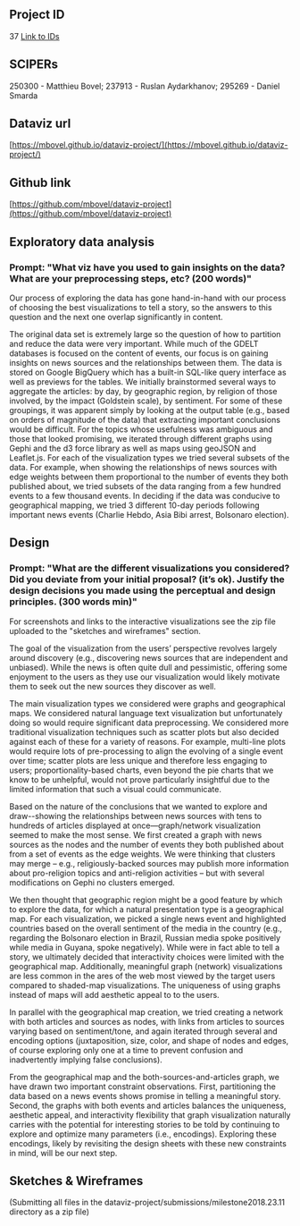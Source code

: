 ## Project ID
37
[Link to IDs](https://moodle.epfl.ch/pluginfile.php/2459475/mod_resource/content/0/ID%20-%20sciper%20mapping.pdf)

## SCIPERs
250300 - Matthieu Bovel;
237913 - Ruslan Aydarkhanov;
295269 - Daniel Smarda

## Dataviz url
[https://mbovel.github.io/dataviz-project/](https://mbovel.github.io/dataviz-project/)

## Github link
[https://github.com/mbovel/dataviz-project](https://github.com/mbovel/dataviz-project)

## Exploratory data analysis
### Prompt: "What viz have you used to gain insights on the data? What are your preprocessing steps, etc? (200 words)"
Our process of exploring the data has gone hand-in-hand with our process of choosing the best visualizations to tell a story, so the answers to this question and the next one overlap significantly in content.

The original data set is extremely large so the question of how to partition and reduce the data were very important. While much of the GDELT databases is focused on the content of events, our focus is on gaining insights on news sources and the relationships between them. The data is stored on Google BigQuery which has a built-in SQL-like query interface as well as previews for the tables. We initially brainstormed several ways to aggregate the articles: by day, by geographic region, by religion of those involved, by the impact (Goldstein scale), by sentiment. For some of these groupings, it was apparent simply by looking at the output table (e.g., based on orders of magnitude of the data) that extracting important conclusions would be difficult. For the topics whose usefulness was ambiguous and those that looked promising, we iterated through different graphs using Gephi and the d3 force library as well as maps using geoJSON and Leaflet.js. For each of the visualization types we tried several subsets of the data. For example, when showing the relationships of news sources with edge weights between them proportional to the number of events they both published about, we tried subsets of the data ranging from a few hundred events to a few thousand events. In deciding if the data was conducive to geographical mapping, we tried 3 different 10-day periods following important news events (Charlie Hebdo, Asia Bibi arrest, Bolsonaro election).

## Design
### Prompt: "What are the different visualizations you considered? Did you deviate from your initial proposal? (it’s ok). Justify the design decisions you made using the perceptual and design principles. (300 words min)"
For screenshots and links to the interactive visualizations see the zip file uploaded to the "sketches and wireframes" section.

The goal of the visualization from the users’ perspective revolves largely around discovery (e.g., discovering news sources that are independent and unbiased). While the news is often quite dull and pessimistic, offering some enjoyment to the users as they use our visualization would likely motivate them to seek out the new sources they discover as well. 

The main visualization types we considered were graphs and geographical maps. We considered natural language text visualization but unfortunately doing so would require significant data preprocessing. We considered more traditional visualization techniques such as scatter plots but also decided against each of these for a variety of reasons. For example, multi-line plots would require lots of pre-processing to align the evolving of a single event over time; scatter plots are less unique and therefore less engaging to users; proportionality-based charts, even beyond the pie charts that we know to be unhelpful, would not prove particularly insightful due to the limited information that such a visual could communicate.

Based on the nature of the conclusions that we wanted to explore and draw--showing the relationships between news sources with tens to hundreds of articles displayed at once—graph/network visualization seemed to make the most sense. We first created a graph with news sources as the nodes and the number of events they both published about from a set of events as the edge weights. We were thinking that clusters may merge – e.g., religiously-backed sources may publish more information about pro-religion topics and anti-religion activities – but with several modifications on Gephi no clusters emerged.

We then thought that geographic region might be a good feature by which to explore the data, for which a natural presentation type is a geographical map. For each visualization, we picked a single news event and highlighted countries based on the overall sentiment of the media in the country (e.g., regarding the Bolsonaro election in Brazil, Russian media spoke positively while media in Guyana, spoke negatively).  While were in fact able to tell a story, we ultimately decided that interactivity choices were limited with the geographical map. Additionally, meaningful graph (network) visualizations are less common in the ares of the web most viewed by the target users compared to shaded-map visualizations. The uniqueness of using graphs instead of maps will add aesthetic appeal to to the users.

In parallel with the geographical map creation, we tried creating a network with both articles and sources as nodes, with links from articles to sources varying based on sentiment/tone, and again iterated through several and encoding options (juxtaposition, size, color, and shape of nodes and edges, of course exploring only one at a time to prevent confusion and inadvertently implying false conclusions).

From the geographical map and the both-sources-and-articles graph, we have drawn two important constraint observations. First, partitioning the data based on a news events shows promise in telling a meaningful story. Second, the graphs with both events and articles balances the uniqueness, aesthetic appeal, and interactivity flexibility that graph visualization naturally carries with the potential for interesting stories to be told by continuing to explore and optimize many parameters (i.e., encodings). Exploring these encodings, likely by revisiting the design sheets with these new constraints in mind, will be our next step.

## Sketches & Wireframes
(Submitting all files in the dataviz-project/submissions/milestone2018.23.11 directory as a zip file)
